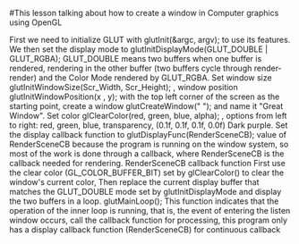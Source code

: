 #This lesson talking about how to create a window in Computer graphics using OpenGL

First we need to initialize GLUT with
glutInit(&argc, argv);
to use its features. We then set the display mode to glutInitDisplayMode(GLUT_DOUBLE | GLUT_RGBA);
GLUT_DOUBLE means two buffers when one buffer is rendered, rendering in the other buffer (two buffers cycle through render-render) and the Color Mode rendered by GLUT_RGBA.
Set window size glutInitWindowSize(Scr_Width, Scr_Height); , window position glutInitWindowPosition(x , y); with the top left corner of the screen as the starting point, create a window glutCreateWindow(" "); and name it "Great Window". Set color glClearColor(red, green, blue, alpha); , options from left to right: red, green, blue, transparency, (0.1f, 0.1f, 0.1f, 0.0f) Dark purple.
Set the display callback function to glutDisplayFunc(RenderSceneCB); value of RenderSceneCB because the program is running on the window system, so most of the work is done through a callback, where RenderSceneCB is the callback needed for rendering.
RenderSceneCB callback function First use the clear color (GL_COLOR_BUFFER_BIT) set by glClearColor() to clear the window's current color,
Then replace the current display buffer that matches the GLUT_DOUBLE mode set by glutInitDisplayMode and display the two buffers in a loop.
glutMainLoop(); This function indicates that the operation of the inner loop is running, that is, the event of entering the listen window occurs, call the callback function for processing, this program only has a display callback function (RenderSceneCB) for continuous callback
